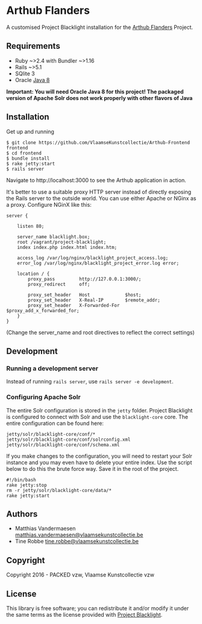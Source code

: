 # Arthub Flanders

A customised Project Blacklight installation for the 
[Arthub Flanders](https://arthub.vlaamsekunstcollectie.be) Project.

## Requirements

* Ruby ~>2.4 with Bundler ~>1.16
* Rails ~>5.1
* SQlite 3
* Oracle [Java 8](http://www.oracle.com/technetwork/java/javase/overview/java8-2100321.html)

**Important: You will need Oracle Java 8 for this project! The packaged version 
of Apache Solr does not work properly with other flavors of Java**

## Installation

Get up and running

```
$ git clone https://github.com/VlaamseKunstcollectie/Arthub-Frontend frontend
$ cd frontend
$ bundle install
$ rake jetty:start
$ rails server
```

Navigate to http://localhost:3000 to see the Arthub application in action. 

It's better to use a suitable proxy HTTP server instead of directly exposing 
the Rails server to the outside world. You can use either Apache or NGinx as a 
proxy. Configure NGinX like this:

```
server {

    listen 80;

    server_name blacklight.box;
    root /vagrant/project-blacklight;
    index index.php index.html index.htm;

    access_log /var/log/nginx/blacklight_project_access.log;
    error_log /var/log/nginx/blacklight_project_error.log error;

    location / {
        proxy_pass         http://127.0.0.1:3000/;
        proxy_redirect     off;

        proxy_set_header   Host             $host;
        proxy_set_header   X-Real-IP        $remote_addr;
        proxy_set_header   X-Forwarded-For  $proxy_add_x_forwarded_for;
    }
}
```

(Change the server_name and root directives to reflect the correct settings)

## Development

### Running a development server

Instead of running `rails server`, use `rails server -e development`. 

### Configuring Apache Solr

The entire Solr configuration is stored in the `jetty` folder. Project 
Blacklight is configured to connect with Solr and use the `blacklight-core` 
core. The entire configuration can be found here:

```
jetty/solr/blacklight-core/conf/*
jetty/solr/blacklight-core/conf/solrconfig.xml
jetty/solr/blacklight-core/conf/schema.xml
```

If you make changes to the configuration, you will need to restart your Solr 
instance and you may even have to delete your entire index. Use the script 
below to do this the brute force way. Save it in the root of the project.

```
#!/bin/bash
rake jetty:stop
rm -r jetty/solr/blacklight-core/data/*
rake jetty:start
```

## Authors

* Matthias Vandermaesen matthias.vandermaesen@vlaamsekunstcollectie.be
* Tine Robbe tine.robbe@vlaamsekunstcollectie.be

## Copyright

Copyright 2016 - PACKED vzw, Vlaamse Kunstcollectie vzw

## License

This library is free software; you can redistribute it and/or modify it under 
the same terms as the license provided with [Project Blacklight](https://github.com/projectblacklight/blacklight/blob/master/LICENSE). 


